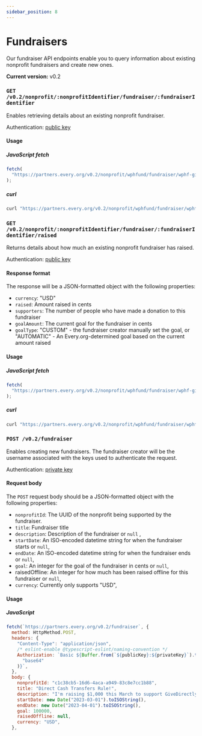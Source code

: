 ```yaml
---
sidebar_position: 8
---
```


# Fundraisers

Our fundraiser API endpoints enable you to query information about existing
nonprofit fundraisers and create new ones.

**Current version:** v0.2

### `GET /v0.2/nonprofit/:nonprofitIdentifier/fundraiser/:fundraiserIdentifier`

Enables retrieving details about an existing nonprofit fundraiser.

Authentication: [public key](./authentication#public-keys)

#### Usage

##### JavaScript fetch

```jsx
fetch(
  "https://partners.every.org/v0.2/nonprofit/wphfund/fundraiser/wphf-giving-tuesday?apiKey=myPublicApiKey"
);
```

##### curl

```jsx
curl "https://partners.every.org/v0.2/nonprofit/wphfund/fundraiser/wphf-giving-tuesday?apiKey=myPublicApiKey"
```

### `GET /v0.2/nonprofit/:nonprofitIdentifier/fundraiser/:fundraiserIdentifier/raised`

Returns details about how much an existing nonprofit fundraiser has raised.

Authentication: [public key](./authentication#public-keys)

#### Response format

The response will be a JSON-formatted object with the following properties:

- `currency`: "USD"
- `raised`: Amount raised in cents
- `supporters`: The number of people who have made a donation to this fundraiser
- `goalAmount`: The current goal for the fundraiser in cents
- `goalType`: "CUSTOM" - the fundraiser creator manually set the goal, or
  "AUTOMATIC" - An Every.org-determined goal based on the current amount raised

#### Usage

##### JavaScript fetch

```jsx
fetch(
  "https://partners.every.org/v0.2/nonprofit/wphfund/fundraiser/wphf-giving-tuesday/raised?apiKey=myPublicApiKey"
);
```

##### curl

```jsx
curl "https://partners.every.org/v0.2/nonprofit/wphfund/fundraiser/wphf-giving-tuesday/raised?apiKey=myPublicApiKey"
```

### `POST /v0.2/fundraiser`

Enables creating new fundraisers. The fundraiser creator will be the username
associated with the keys used to authenticate the request.

Authentication: [private key](./authentication#private-keys)

#### Request body

The `POST` request body should be a JSON-formatted object with the following
properties:

- `nonprofitId`: The UUID of the nonprofit being supported by the fundraiser.
- `title`: Fundraiser title
- `description`: Description of the fundraiser or `null` ,
- `startDate`: An ISO-encoded datetime string for when the fundraiser starts or
  `null`,
- `endDate`: An ISO-encoded datetime string for when the fundraiser ends or
  `null`,
- `goal`: An integer for the goal of the fundraiser in cents or `null`,
- raisedOffline: An integer for how much has been raised offline for this
  fundraiser or `null`,
- `currency`: Currently only supports "USD",

#### Usage

##### JavaScript

```jsx
fetch(`https://partners.every.org/v0.2/fundraiser`, {
  method: HttpMethod.POST,
  headers: {
    "Content-Type": "application/json",
    /* eslint-enable @typescript-eslint/naming-convention */
    Authorization: `Basic ${Buffer.from(`${publicKey}:${privateKey}`).toString(
      "base64"
    )}`,
  },
  body: {
    nonprofitId: "c1c38cb5-16d6-4aca-a949-83c8e7cc1b88",
    title: "Direct Cash Transfers Rule!",
    description: "I'm raising $1,000 this March to support GiveDirectly's use of direct cash transfers to help people in need.",
    startDate: new Date("2023-03-01").toISOString(),
    endDate: new Date("2023-04-01").toISOString(),
    goal: 100000,
    raisedOffline: null,
    currency: "USD",
  },
```
